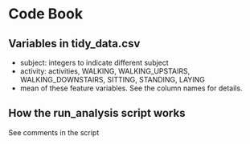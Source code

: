 Code Book
==========

Variables in tidy_data.csv
-----
* subject: integers to indicate different subject
* activity: activities, WALKING, WALKING\_UPSTAIRS, WALKING\_DOWNSTAIRS, SITTING, STANDING, LAYING
* mean of these feature variables. See the column names for details.

How the run_analysis script works
-----
See comments in the script